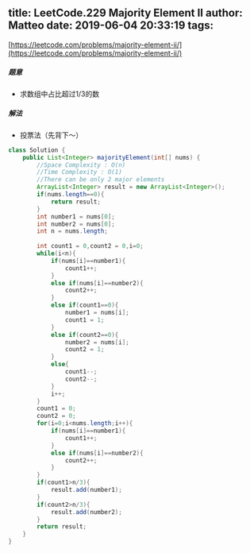 title: LeetCode.229 Majority Element II
author: Matteo
date: 2019-06-04 20:33:19
tags:
---
[https://leetcode.com/problems/majority-element-ii/](https://leetcode.com/problems/majority-element-ii/)
##### 题意
* 求数组中占比超过1/3的数
##### 解法
* 投票法（先背下～）
```java
class Solution {
    public List<Integer> majorityElement(int[] nums) {
        //Space Complexity : O(n)
        //Time Complexity : O(1)
        //There can be only 2 major elements
        ArrayList<Integer> result = new ArrayList<Integer>();
        if(nums.length==0){
            return result;
        }
        int number1 = nums[0];
        int number2 = nums[0];
        int n = nums.length;
        
        int count1 = 0,count2 = 0,i=0;
        while(i<n){
            if(nums[i]==number1){
                count1++;
            }
            else if(nums[i]==number2){
                count2++;                
            }
            else if(count1==0){
                number1 = nums[i];
                count1 = 1;
            }
            else if(count2==0){
                number2 = nums[i];
                count2 = 1;
            }
            else{
                count1--;
                count2--;
            }
            i++;
        }
        count1 = 0;
        count2 = 0;
        for(i=0;i<nums.length;i++){
            if(nums[i]==number1){
                count1++;
            }
            else if(nums[i]==number2){
                count2++;
            }
        }
        if(count1>n/3){
            result.add(number1);
        }
        if(count2>n/3){
            result.add(number2);
        }
        return result;
    }
}
```